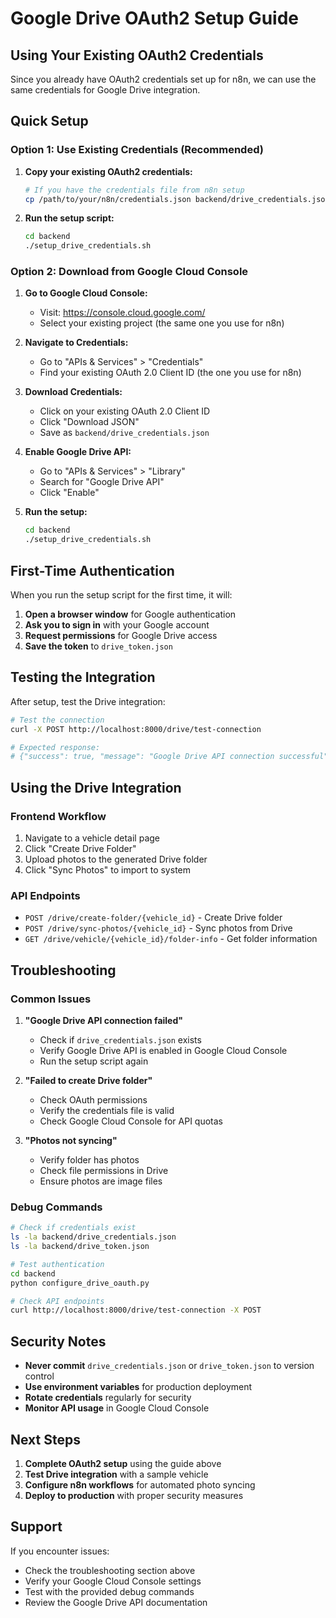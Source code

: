 # Google Drive OAuth2 Setup Guide

## Using Your Existing OAuth2 Credentials

Since you already have OAuth2 credentials set up for n8n, we can use the same credentials for Google Drive integration.

## Quick Setup

### Option 1: Use Existing Credentials (Recommended)

1. **Copy your existing OAuth2 credentials:**
   ```bash
   # If you have the credentials file from n8n setup
   cp /path/to/your/n8n/credentials.json backend/drive_credentials.json
   ```

2. **Run the setup script:**
   ```bash
   cd backend
   ./setup_drive_credentials.sh
   ```

### Option 2: Download from Google Cloud Console

1. **Go to Google Cloud Console:**
   - Visit: https://console.cloud.google.com/
   - Select your existing project (the same one you use for n8n)

2. **Navigate to Credentials:**
   - Go to "APIs & Services" > "Credentials"
   - Find your existing OAuth 2.0 Client ID (the one you use for n8n)

3. **Download Credentials:**
   - Click on your existing OAuth 2.0 Client ID
   - Click "Download JSON"
   - Save as `backend/drive_credentials.json`

4. **Enable Google Drive API:**
   - Go to "APIs & Services" > "Library"
   - Search for "Google Drive API"
   - Click "Enable"

5. **Run the setup:**
   ```bash
   cd backend
   ./setup_drive_credentials.sh
   ```

## First-Time Authentication

When you run the setup script for the first time, it will:

1. **Open a browser window** for Google authentication
2. **Ask you to sign in** with your Google account
3. **Request permissions** for Google Drive access
4. **Save the token** to `drive_token.json`

## Testing the Integration

After setup, test the Drive integration:

```bash
# Test the connection
curl -X POST http://localhost:8000/drive/test-connection

# Expected response:
# {"success": true, "message": "Google Drive API connection successful"}
```

## Using the Drive Integration

### Frontend Workflow
1. Navigate to a vehicle detail page
2. Click "Create Drive Folder"
3. Upload photos to the generated Drive folder
4. Click "Sync Photos" to import to system

### API Endpoints
- `POST /drive/create-folder/{vehicle_id}` - Create Drive folder
- `POST /drive/sync-photos/{vehicle_id}` - Sync photos from Drive
- `GET /drive/vehicle/{vehicle_id}/folder-info` - Get folder information

## Troubleshooting

### Common Issues

1. **"Google Drive API connection failed"**
   - Check if `drive_credentials.json` exists
   - Verify Google Drive API is enabled in Google Cloud Console
   - Run the setup script again

2. **"Failed to create Drive folder"**
   - Check OAuth permissions
   - Verify the credentials file is valid
   - Check Google Cloud Console for API quotas

3. **"Photos not syncing"**
   - Verify folder has photos
   - Check file permissions in Drive
   - Ensure photos are image files

### Debug Commands

```bash
# Check if credentials exist
ls -la backend/drive_credentials.json
ls -la backend/drive_token.json

# Test authentication
cd backend
python configure_drive_oauth.py

# Check API endpoints
curl http://localhost:8000/drive/test-connection -X POST
```

## Security Notes

- **Never commit** `drive_credentials.json` or `drive_token.json` to version control
- **Use environment variables** for production deployment
- **Rotate credentials** regularly for security
- **Monitor API usage** in Google Cloud Console

## Next Steps

1. **Complete OAuth2 setup** using the guide above
2. **Test Drive integration** with a sample vehicle
3. **Configure n8n workflows** for automated photo syncing
4. **Deploy to production** with proper security measures

## Support

If you encounter issues:
- Check the troubleshooting section above
- Verify your Google Cloud Console settings
- Test with the provided debug commands
- Review the Google Drive API documentation
